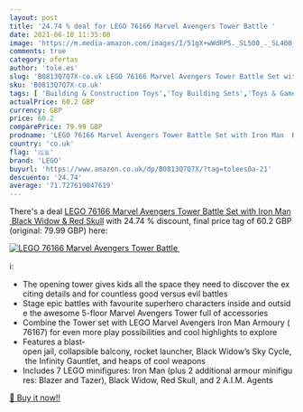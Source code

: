 ```yaml
---
layout: post
title: '24.74 % deal for LEGO 76166 Marvel Avengers Tower Battle '
date: 2021-06-18 11:35:08
image: 'https://m.media-amazon.com/images/I/51gX+wWdRPS._SL500_._SL400_.jpg'
comments: true
category: ofertas
author: 'tole.es'
slug: 'B0813Q7Q7X-co.uk LEGO 76166 Marvel Avengers Tower Battle Set with Iron...'
sku: 'B0813Q7Q7X-co.uk'
tags: [ 'Building & Construction Toys','Toy Building Sets','Toys & Games','Toys Store','lego', ]
actualPrice: 60.2 GBP
currency: GBP
price: 60.2
comparePrice: 79.99 GBP
prodname: 'LEGO 76166 Marvel Avengers Tower Battle Set with Iron Man  Black Widow & Red Skull'
country: 'co.uk'
flag: '🇬🇧'
brand: 'LEGO'
buyurl: 'https://www.amazon.co.uk/dp/B0813Q7Q7X/?tag=tolees0a-21'
descuento: '24.74'
average: '71.727619047619'
---
```


There's a deal [LEGO 76166 Marvel Avengers Tower Battle Set with Iron Man  Black Widow & Red Skull](https://www.amazon.co.uk/dp/B0813Q7Q7X/?tag=tolees0a-21)  with  24.74 % discount, final price tag of  60.2 GBP (original: 79.99 GBP) here:

[![LEGO 76166 Marvel Avengers Tower Battle ](https://m.media-amazon.com/images/I/51gX+wWdRPS._SL500_._SL400_.jpg)](https://www.amazon.co.uk/dp/B0813Q7Q7X/?tag=tolees0a-21)

ℹ️:

- The opening tower gives kids all the space they need to discover the exciting details and for countless good versus evil battles
- Stage epic battles with favourite superhero characters inside and outside the awesome 5-floor Marvel Avengers Tower full of accessories
- Combine the Tower set with LEGO Marvel Avengers Iron Man Armoury (76167) for even more play possibilities and cool highlights to explore
- Features a blast-open jail, collapsible balcony, rocket launcher, Black Widow’s Sky Cycle, the Infinity Gauntlet, and heaps of cool weapons
- Includes 7 LEGO minifigures: Iron Man (plus 2 additional armour minifigures: Blazer and Tazer), Black Widow, Red Skull, and 2 A.I.M. Agents

[🛒 Buy it now!!](https://www.amazon.co.uk/dp/B0813Q7Q7X/?tag=tolees0a-21)
